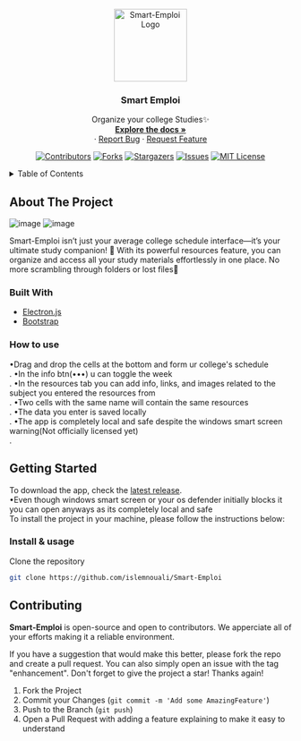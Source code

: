 <div id="top"></div>

<!-- PROJECT LOGO -->
<br />
<div align="center">

  <a href="https://github.com/islemnouali/Smart-Emploi">
    <img src="https://i.imgur.com/V9M3bUI.png" alt="Smart-Emploi Logo" width="130" height="130">
  </a>

  <h3 align="center">Smart Emploi</h3>

  <p align="center">
    Organize your college Studies✨
    <br />
    <a href="https://github.com/islemnouali/Smart-Emploi"><strong>Explore the docs »</strong></a>
    <br />
    ·
    <a href="https://github.com/islemnouali/Smart-Emploi/issues">Report Bug</a>
    ·
    <a href="https://github.com/islemnouali/Smart-Emploi/issues">Request Feature</a>
  </p>
  
  [![Contributors][contributors-shield]][contributors-url]
  [![Forks][forks-shield]][forks-url]
  [![Stargazers][stars-shield]][stars-url]
  [![Issues][issues-shield]][issues-url]
  [![MIT License][license-shield]][license-url]
</div>

<!-- TABLE OF CONTENTS -->
<details>
  <summary>Table of Contents</summary>
  <ol>
    <li>
      <a href="#about-the-project">About The Project</a>
      <ul>
        <li><a href="#built-with">Built With</a></li>
      </ul>
    </li>
    <li>
      <a href="#structure">Structure</a>
    </li>
    <li>
      <a href="#getting-started">Getting Started</a>
      <ul>
        <li><a href="#installation">Installation & usage</a></li>
      </ul>
    </li>
    <li><a href="#contributing">Contributing</a></li>
    <li><a href="#license">License</a></li>
  </ol>
</details>

<!-- ABOUT THE PROJECT -->
## About The Project

![image](https://i.imgur.com/cmjE6Ti.png)
![image](https://i.imgur.com/tRbVjlV.png)

Smart-Emploi isn’t just your average college schedule interface—it’s your ultimate study companion! 🚀 With its powerful resources feature, you can organize and access all your study materials effortlessly in one place. No more scrambling through folders or lost files🥳

### Built With
* [Electron.js](https://www.electronjs.org/)
* [Bootstrap](https://getbootstrap.com/)

### How to use
  •Drag and drop the cells at the bottom and form ur college's schedule<br>.
  •In the info btn(•••) u can toggle the week<br>.
  •In the resources tab you can add info, links, and images related to the subject you entered the resources from<br>.
  •Two cells with the same name will contain the same resources<br>.
  •The data you enter is saved locally<br>.
  •The app is completely local and safe despite the windows smart screen warning(Not officially licensed yet)<br>.


<!-- GETTING STARTED -->
## Getting Started
To download the app, check the [latest release](https://github.com/islemnouali/Smart-Emploi/releases).<br>
  •Even though windows smart screen or your os defender initially blocks it you can open anyways as its completely local and safe<br>
To install the project in your machine, please follow the instructions below:

### Install & usage

Clone the repository
  ```sh
  git clone https://github.com/islemnouali/Smart-Emploi
  ```

<!-- CONTRIBUTING -->
## Contributing

**Smart-Emploi** is open-source and open to contributors. We apperciate all of your efforts making it a reliable environment.

If you have a suggestion that would make this better, please fork the repo and create a pull request. You can also simply open an issue with the tag "enhancement".
Don't forget to give the project a star! Thanks again!

1. Fork the Project
3. Commit your Changes (`git commit -m 'Add some AmazingFeature'`)
4. Push to the Branch (`git push`)
5. Open a Pull Request with adding a feature explaining to make it easy to understand



[contributors-shield]: https://img.shields.io/github/contributors/islemnouali/Smart-Emploi.svg?style=for-the-badge
[contributors-url]: https://github.com/islemnouali/Smart-Emploi/graphs/contributors
[forks-shield]: https://img.shields.io/github/forks/islemnouali/Smart-Emploi.svg?style=for-the-badge
[forks-url]: https://github.com/islemnouali/Smart-Emploi/network/members
[stars-shield]: https://img.shields.io/github/stars/islemnouali/Smart-Emploi.svg?style=for-the-badge
[stars-url]: https://github.com/islemnouali/Smart-Emploi/stargazers
[issues-shield]: https://img.shields.io/github/issues/islemnouali/Smart-Emploi.svg?style=for-the-badge
[issues-url]: https://github.com/islemnouali/Smart-Emploi/issues
[license-shield]: https://img.shields.io/github/license/islemnouali/Smart-Emploi.svg?style=for-the-badge
[license-url]: https://github.com/Smart-Emploi/shibhouse/blob/master/LICENSE.md